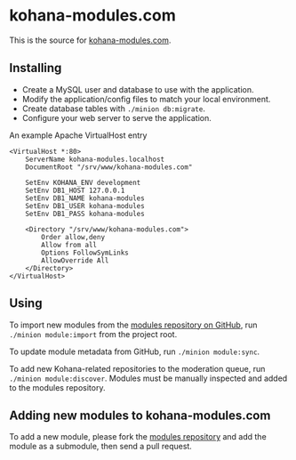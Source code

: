# kohana-modules.com

This is the source for [kohana-modules.com](http://kohana-modules.com).

## Installing

* Create a MySQL user and database to use with the application.
* Modify the application/config files to match your local environment.
* Create database tables with `./minion db:migrate`.
* Configure your web server to serve the application.

An example Apache VirtualHost entry

    <VirtualHost *:80>
        ServerName kohana-modules.localhost
        DocumentRoot "/srv/www/kohana-modules.com"

        SetEnv KOHANA_ENV development
        SetEnv DB1_HOST 127.0.0.1
        SetEnv DB1_NAME kohana-modules
        SetEnv DB1_USER kohana-modules
        SetEnv DB1_PASS kohana-modules

        <Directory "/srv/www/kohana-modules.com">
            Order allow,deny
            Allow from all
            Options FollowSymLinks
            AllowOverride All
        </Directory>
    </VirtualHost>

## Using

To import new modules from the [modules repository on GitHub](https://github.com/ahutchings/kohana-modules),
run `./minion module:import` from the project root.

To update module metadata from GitHub, run `./minion module:sync`.

To add new Kohana-related repositories to the moderation queue, run `./minion module:discover`.
Modules must be manually inspected and added to the modules repository.

## Adding new modules to kohana-modules.com

To add a new module, please fork the [modules repository](https://github.com/ahutchings/kohana-modules)
and add the module as a submodule, then send a pull request.
